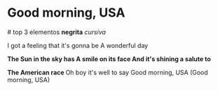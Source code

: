 <h1> Good morning, USA </h1>
# top 3 elementos
<b>negrita</b>
<i>cursiva</i>

<p1> I got a feeling that it's gonna be
A wonderful day

<b>The Sun in the sky has
A smile on its face
And it's shining a salute to

The American race </b>
Oh boy it's well to say
Good morning, USA
(Good morning, USA) </p1>
